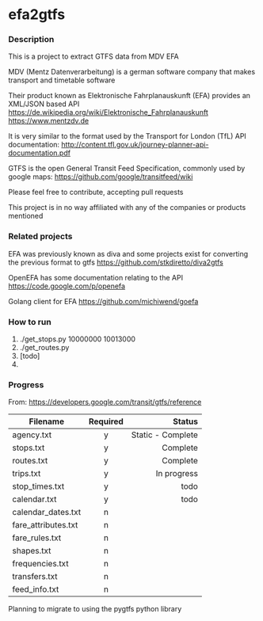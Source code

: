 # efa2gtfs


### Description

This is a project to extract GTFS data from MDV EFA

MDV (Mentz Datenverarbeitung) is a german software company that makes transport and timetable software

Their product known as Elektronische Fahrplanauskunft (EFA) provides an XML/JSON based API
https://de.wikipedia.org/wiki/Elektronische_Fahrplanauskunft
https://www.mentzdv.de

It is very similar to the format used by the Transport for London (TfL) API documentation:
http://content.tfl.gov.uk/journey-planner-api-documentation.pdf

GTFS is the open General Transit Feed Specification, commonly used by google maps:
https://github.com/google/transitfeed/wiki

Please feel free to contribute, accepting pull requests

This project is in no way affiliated with any of the companies or products mentioned

### Related projects

EFA was previously known as diva and some projects exist for converting the previous format to gtfs
https://github.com/stkdiretto/diva2gtfs

OpenEFA has some documentation relating to the API
https://code.google.com/p/openefa

Golang client for EFA
https://github.com/michiwend/goefa

### How to run

1. ./get_stops.py 10000000 10013000
2. ./get_routes.py
3. [todo]
4.

### Progress

From: https://developers.google.com/transit/gtfs/reference

| Filename        | Required          | Status          |
| --------------- |:-----------------:| ---------------:|
| agency.txt | y | Static - Complete |
| stops.txt | y | Complete |
| routes.txt | y | Complete |
| trips.txt | y | In progress |
| stop_times.txt | y | todo |
| calendar.txt | y | todo |
| calendar_dates.txt | n |  |
| fare_attributes.txt | n |  |
| fare_rules.txt | n |  |
| shapes.txt | n |  |
| frequencies.txt | n |  |
| transfers.txt | n |  |
| feed_info.txt | n |  |

Planning to migrate to using the pygtfs python library
